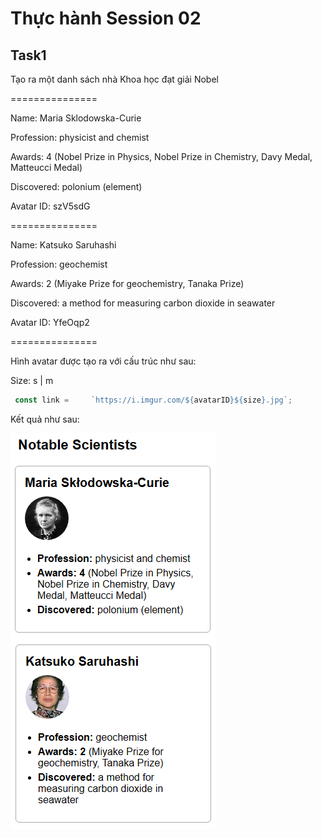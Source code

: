 # Thực hành Session 02


## Task1

Tạo ra một danh sách nhà Khoa học đạt giải Nobel

===============

Name: Maria Sklodowska-Curie

Profession: physicist and chemist

Awards: 4 (Nobel Prize in Physics, Nobel Prize in Chemistry, Davy Medal, Matteucci Medal)

Discovered: polonium (element)

Avatar ID: szV5sdG

===============

Name: Katsuko Saruhashi

Profession: geochemist

Awards: 2 (Miyake Prize for geochemistry, Tanaka Prize)

Discovered: a method for measuring carbon dioxide in seawater

Avatar ID: YfeOqp2

===============

Hình avatar được tạo ra với cấu trúc như sau: 

Size: s | m

```js
 const link =     `https://i.imgur.com/${avatarID}${size}.jpg`;
```

Kết quả như sau:

![ui](ui.png)
